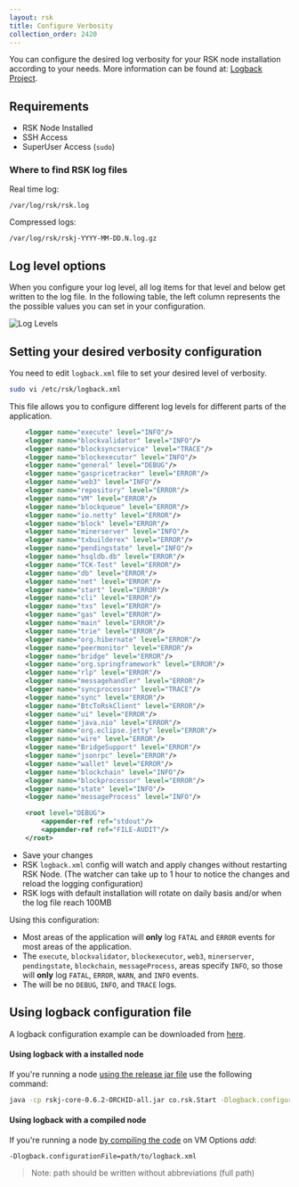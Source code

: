 ```yaml
---
layout: rsk
title: Configure Verbosity
collection_order: 2420
---
```


You can configure the desired log verbosity for your RSK node installation according to your needs.
More information can be found at: [Logback Project](https://logback.qos.ch/index.html).

## Requirements

*  RSK Node Installed
*  SSH Access
*  SuperUser Access (`sudo`)

### Where to find RSK log files

Real time log:

```shell
/var/log/rsk/rsk.log
```

Compressed logs:

```shell
/var/log/rsk/rskj-YYYY-MM-DD.N.log.gz
```

## Log level options

When you configure your log level, all log items for that level and below get written to the log file. In the following table, the left column represents the the possible values you can set in your configuration.

![Log Levels](https://i.stack.imgur.com/7o9Kk.png)

<!-- TODO fix this image, perhaps convert to a table -->

## Setting your desired verbosity configuration

You need to edit `logback.xml` file to set your desired level of verbosity.

```bash
sudo vi /etc/rsk/logback.xml
```

This file allows you to configure different log levels for different parts of the application.

```xml
    <logger name="execute" level="INFO"/>
    <logger name="blockvalidator" level="INFO"/>
    <logger name="blocksyncservice" level="TRACE"/>
    <logger name="blockexecutor" level="INFO"/>
    <logger name="general" level="DEBUG"/>
    <logger name="gaspricetracker" level="ERROR"/>
    <logger name="web3" level="INFO"/>
    <logger name="repository" level="ERROR"/>
    <logger name="VM" level="ERROR"/>
    <logger name="blockqueue" level="ERROR"/>
    <logger name="io.netty" level="ERROR"/>
    <logger name="block" level="ERROR"/>
    <logger name="minerserver" level="INFO"/>
    <logger name="txbuilderex" level="ERROR"/>
    <logger name="pendingstate" level="INFO"/>
    <logger name="hsqldb.db" level="ERROR"/>
    <logger name="TCK-Test" level="ERROR"/>
    <logger name="db" level="ERROR"/>
    <logger name="net" level="ERROR"/>
    <logger name="start" level="ERROR"/>
    <logger name="cli" level="ERROR"/>
    <logger name="txs" level="ERROR"/>
    <logger name="gas" level="ERROR"/>
    <logger name="main" level="ERROR"/>
    <logger name="trie" level="ERROR"/>
    <logger name="org.hibernate" level="ERROR"/>
    <logger name="peermonitor" level="ERROR"/>
    <logger name="bridge" level="ERROR"/>
    <logger name="org.springframework" level="ERROR"/>
    <logger name="rlp" level="ERROR"/>
    <logger name="messagehandler" level="ERROR"/>
    <logger name="syncprocessor" level="TRACE"/>
    <logger name="sync" level="ERROR"/>
    <logger name="BtcToRskClient" level="ERROR"/>
    <logger name="ui" level="ERROR"/>
    <logger name="java.nio" level="ERROR"/>
    <logger name="org.eclipse.jetty" level="ERROR"/>
    <logger name="wire" level="ERROR"/>
    <logger name="BridgeSupport" level="ERROR"/>
    <logger name="jsonrpc" level="ERROR"/>
    <logger name="wallet" level="ERROR"/>
    <logger name="blockchain" level="INFO"/>
    <logger name="blockprocessor" level="ERROR"/>
    <logger name="state" level="INFO"/>
    <logger name="messageProcess" level="INFO"/>

    <root level="DEBUG">
        <appender-ref ref="stdout"/>
        <appender-ref ref="FILE-AUDIT"/>
    </root>
```

* Save your changes
* RSK `logback.xml` config will watch and apply changes without restarting RSK Node.
  (The watcher can take up to 1 hour to notice the changes and reload the logging configuration)
* RSK logs with default installation will rotate on daily basis and/or when the log file reach 100MB

Using this configuration:

- Most areas of the application will **only** log `FATAL` and `ERROR` events for most areas of the application.
- The `execute`, `blockvalidator`, `blockexecutor`, `web3`, `minerserver`, `pendingstate`, `blockchain`, `messageProcess`, areas specify `INFO`, so those will **only** log `FATAL`, `ERROR`, `WARN`, and `INFO` events.
- The will be no `DEBUG`, `INFO`, and `TRACE` logs.

## Using logback configuration file

A logback configuration example can be downloaded from [here](https://github.com/rsksmart/artifacts/blob/master/rskj-ubuntu-installer/config/logback.xml).

#### Using logback with a installed node

If you're running a node [using the release jar file](install-rskj-using-fat-jar) use the following command:

```bash
java -cp rskj-core-0.6.2-ORCHID-all.jar co.rsk.Start -Dlogback.configurationFile=path/to/logback.xml
```

#### Using logback with a compiled node

If you're running a node [by compiling the code](Compile-and-run-a-RSK-node-locally) on VM Options *add*:

```shell
-Dlogback.configurationFile=path/to/logback.xml
```

> Note: path should be written without abbreviations (full path)
